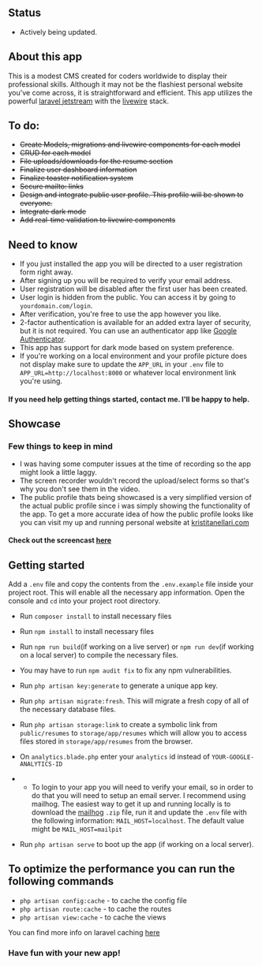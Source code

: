 ## Status

* Actively being updated.

## About this app

This is a modest CMS created for coders worldwide to display their professional skills. Although it may not be the
flashiest personal website you've come across, it is straightforward and efficient. This app utilizes the
powerful [laravel jetstream](https://jetstream.laravel.com/3.x/introduction.html) with
the [livewire](https://laravel-livewire.com/) stack.

## To do:

* ~~Create Models, migrations and livewire components for each model~~
* ~~CRUD for each model~~
* ~~File uploads/downloads for the resume section~~
* ~~Finalize user dashboard information~~
* ~~Finalize toaster notification system~~
* ~~Secure mailto: links~~
* ~~Design and integrate public user profile. This profile will be shown to everyone.~~
* ~~Integrate dark mode~~
* ~~Add real-time validation to livewire components~~

## Need to know

* If you just installed the app you will be directed to a user registration form right away.
* After signing up you will be required to verify your email address.
* User registration will be disabled after the first user has been created.
* User login is hidden from the public. You can access it by going to `yourdomain.com/login`.
* After verification, you're free to use the app however you like.
* 2-factor authentication is available for an added extra layer of security, but it is not required. You can use an
  authenticator app
  like [Google Authenticator](https://play.google.com/store/apps/details?id=com.google.android.apps.authenticator2&hl=en_US&gl=US).
* This app has support for dark mode based on system preference.
* If you're working on a local environment and your profile picture does not display make sure to update the `APP_URL`
  in your `.env` file to `APP_URL=http://localhost:8000` or whatever local environment link you're using.

#### If you need help getting things started, contact me. I'll be happy to help.

## Showcase

### Few things to keep in mind

* I was having some computer issues at the time of recording so the app might look a little laggy.
* The screen recorder wouldn't record the upload/select forms so that's why you don't see them in the video.
* The public profile thats being showcased is a very simplified version of the actual public profile since i was simply
  showing the functionality of the app. To get a more accurate idea of how the public profile looks like you can visit
  my up and running personal website at [kristitanellari.com](https://www.kristitanellari.com)

#### Check out the screencast [here](https://clipchamp.com/watch/HPSgbsPlCyP?utm_source=share&utm_medium=social&utm_campaign=watch)

## Getting started

Add a `.env` file and copy the contents from the `.env.example` file inside your project root. This will enable all the
necessary app information. Open the console and `cd` into your project root directory.

* Run `composer install` to install necessary files
* Run `npm install` to install necessary files
* Run `npm run build`(if working on a live server) or `npm run dev`(if working on a local server) to compile the
  necessary files.
* You may have to run `npm audit fix` to fix any npm vulnerabilities.
* Run `php artisan key:generate` to generate a unique app key.
* Run `php artisan migrate:fresh`. This will migrate a fresh copy of all of the necessary database files.
* Run `php artisan storage:link` to create a symbolic link from `public/resumes` to `storage/app/resumes` which will
  allow you to access files stored in `storage/app/resumes` from the browser.
* On `analytics.blade.php` enter your `analytics` id instead of `YOUR-GOOGLE-ANALYTICS-ID`
*
    * To login to your app you will need to verify your email, so in order to do that you will need to setup an email
      server. I recommend using mailhog. The easiest way to get it up and running locally is to download
      the [mailhog](https://sourceforge.net/projects/mailhog.mirror/) `.zip` file, run it and update the `.env` file
      with the following information: `MAIL_HOST=localhost`. The default value might be `MAIL_HOST=mailpit`

* Run `php artisan serve` to boot up the app (if working on a local server).

## To optimize the performance you can run the following commands

* `php artisan config:cache` - to cache the config file
* `php artisan route:cache` - to cache the routes
* `php artisan view:cache` - to cache the views

You can find more info on laravel caching [here](https://laravel.com/docs/10.x/cache)

### Have fun with your new app!
